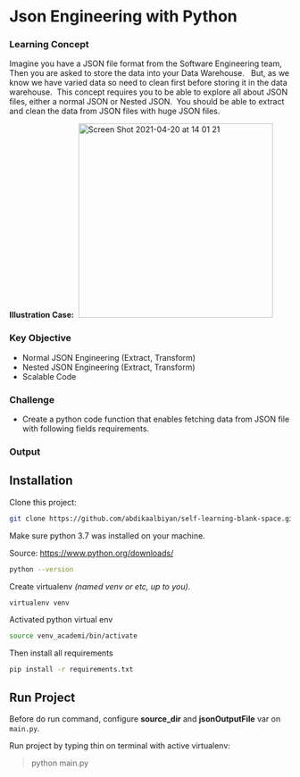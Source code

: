 # Json Engineering with Python

### Learning Concept
Imagine you have a JSON file format from the Software Engineering team, Then you are asked to store the data into your Data Warehouse. &nbsp;
But, as we know we have varied data so need to clean first before storing it in the data warehouse.&nbsp;
This concept requires you to be able to explore all about JSON files, either a normal JSON or Nested JSON.&nbsp;
You should be able to extract and clean the data from JSON files with huge JSON files.

**Illustration Case:**&nbsp;
<img width="348" alt="Screen Shot 2021-04-20 at 14 01 21" src="https://user-images.githubusercontent.com/22974798/115352001-0ba4df00-a1e1-11eb-9446-56c9568676c1.png">


### Key Objective
- Normal JSON Engineering (Extract, Transform)
- Nested JSON Engineering (Extract, Transform)
- Scalable Code


### Challenge
- Create a python code function that enables fetching data from JSON file with following fields requirements.


### Output




## Installation

Clone this project:

```bash
git clone https://github.com/abdikaalbiyan/self-learning-blank-space.git
```
Make sure python 3.7 was installed on your machine.

Source: https://www.python.org/downloads/

```bash
python --version
```

Create virtualenv *(named venv or etc, up to you)*.
```bash
virtualenv venv
```

Activated python virtual env
```bash
source venv_academi/bin/activate
```

Then install all requirements
```bash
pip install -r requirements.txt
```


## Run Project

Before do run command, configure **source_dir** and **jsonOutputFile** var on ```main.py```.

Run project by typing thin on terminal with active virtualenv:

>python main.py
